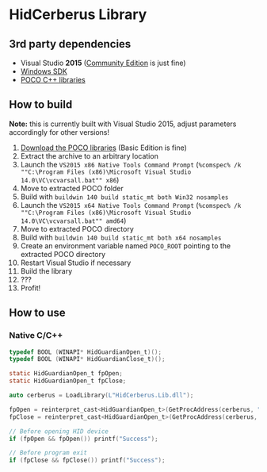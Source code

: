 # HidCerberus Library
## 3rd party dependencies
 * Visual Studio **2015** ([Community Edition](https://go.microsoft.com/fwlink/p/?LinkId=534599) is just fine)
 * [Windows SDK](https://developer.microsoft.com/en-us/windows/downloads/windows-10-sdk)
 * [POCO C++ libraries](https://pocoproject.org/)

## How to build
**Note:** this is currently built with Visual Studio 2015, adjust parameters accordingly for other versions!
 1. [Download the POCO libraries](https://pocoproject.org/download/index.html) (Basic Edition is fine)
 2. Extract the archive to an arbitrary location
 3. Launch the `VS2015 x86 Native Tools Command Prompt` (`%comspec% /k ""C:\Program Files (x86)\Microsoft Visual Studio 14.0\VC\vcvarsall.bat"" x86`)
 4. Move to extracted POCO folder
 5. Build with `buildwin 140 build static_mt both Win32 nosamples`
 6. Launch the `VS2015 x64 Native Tools Command Prompt` (`%comspec% /k ""C:\Program Files (x86)\Microsoft Visual Studio 14.0\VC\vcvarsall.bat"" amd64`)
 7. Move to extracted POCO directory
 8. Build with `buildwin 140 build static_mt both x64 nosamples`
 9. Create an environment variable named `POCO_ROOT` pointing to the extracted POCO directory
 10. Restart Visual Studio if necessary
 11. Build the library
 12. ???
 13. Profit!

## How to use
### Native C/C++
``` C
typedef BOOL (WINAPI* HidGuardianOpen_t)();
typedef BOOL (WINAPI* HidGuardianClose_t)();

static HidGuardianOpen_t fpOpen;
static HidGuardianOpen_t fpClose;

auto cerberus = LoadLibrary(L"HidCerberus.Lib.dll");

fpOpen = reinterpret_cast<HidGuardianOpen_t>(GetProcAddress(cerberus, "HidGuardianOpen"));
fpClose = reinterpret_cast<HidGuardianOpen_t>(GetProcAddress(cerberus, "HidGuardianClose"));

// Before opening HID device
if (fpOpen && fpOpen()) printf("Success");

// Before program exit
if (fpClose && fpClose()) printf("Success");
```
